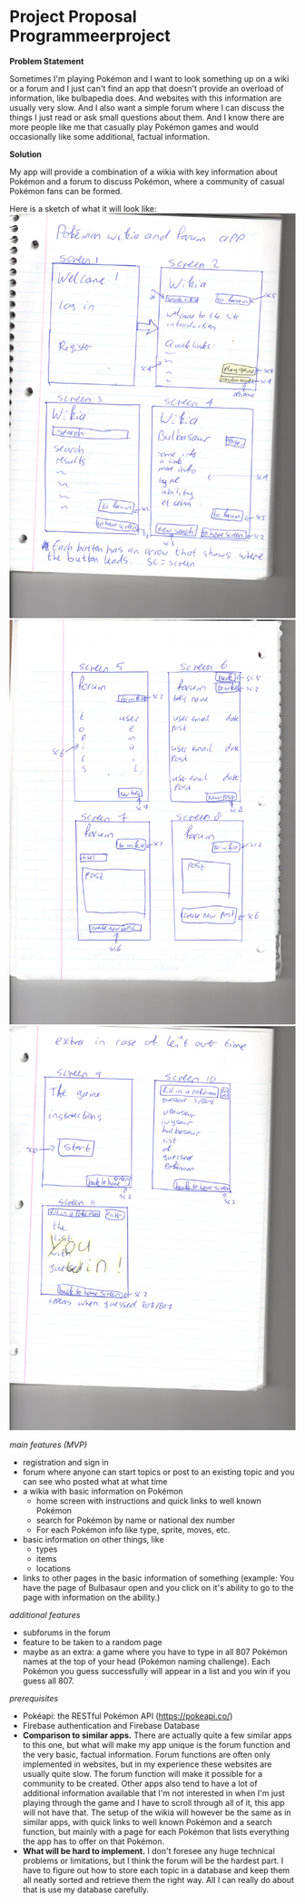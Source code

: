 # Project Proposal Programmeerproject
**Problem Statement**

Sometimes I'm playing Pokémon and I want to look something up on a wiki or a forum and I just can't find an app that doesn't provide an overload of information, like bulbapedia does. And websites with this information are usually very slow. And I also want a simple forum where I can discuss the things I just read or ask small questions about them. And I know there are more people like me that casually play Pokémon games and would occasionally like some additional, factual information.

**Solution**

My app will provide a combination of a wikia with key information about Pokémon and a forum to discuss Pokémon, where a community of casual Pokémon fans can be formed.

Here is a sketch of what it will look like:
![](https://github.com/nathhje/programmeerproject/blob/master/doc/design%20deel%201.jpg)
![](https://github.com/nathhje/programmeerproject/blob/master/doc/design%20deel%202.jpg)
![](https://github.com/nathhje/programmeerproject/blob/master/doc/design%20deel%203.jpg)

*main features (MVP)*
- registration and sign in
- forum where anyone can start topics or post to an existing topic and you can see who posted what at what time
- a wikia with basic information on Pokémon
  - home screen with instructions and quick links to well known Pokémon
  - search for Pokémon by name or national dex number
  - For each Pokémon info like type, sprite, moves, etc.
- basic information on other things, like
  - types
  - items
  - locations
- links to other pages in the basic information of something (example: You have the page of Bulbasaur open and you click on it's ability to go to the page with information on the ability.)
  
*additional features*
- subforums in the forum
- feature to be taken to a random page
- maybe as an extra: a game where you have to type in all 807 Pokémon names at the top of your head (Pokémon naming challenge). Each Pokémon you guess successfully will appear in a list and you win if you guess all 807.

*prerequisites*
- Pokéapi: the RESTful Pokémon API (https://pokeapi.co/)
- Firebase authentication and Firebase Database
- **Comparison to similar apps.** There are actually quite a few similar apps to this one, but what will make my app unique is the forum function and the very basic, factual information. Forum functions are often only implemented in websites, but in my experience these websites are usually quite slow. The forum function will make it possible for a community to be created. Other apps also tend to have a lot of additional information available that I'm not interested in when I'm just playing through the game and I have to scroll through all of it, this app will not have that. The setup of the wikia will however be the same as in similar apps, with quick links to well known Pokémon and a search function, but mainly with a page for each Pokémon that lists everything the app has to offer on that Pokémon.
- **What will be hard to implement.** I don't foresee any huge technical problems or limitations, but I think the forum will be the hardest part. I have to figure out how to store each topic in a database and keep them all neatly sorted and retrieve them the right way. All I can really do about that is use my database carefully.
